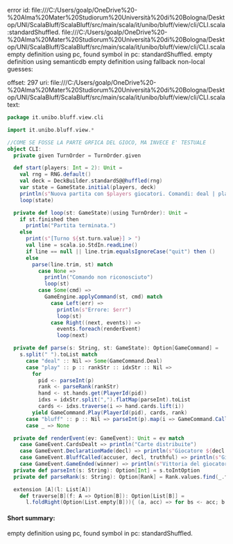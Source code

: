 error id: file:///C:/Users/goalp/OneDrive%20-%20Alma%20Mater%20Studiorum%20Università%20di%20Bologna/Desktop/UNI/ScalaBluff/ScalaBluff/src/main/scala/it/unibo/bluff/view/cli/CLI.scala:standardShuffled.
file:///C:/Users/goalp/OneDrive%20-%20Alma%20Mater%20Studiorum%20Università%20di%20Bologna/Desktop/UNI/ScalaBluff/ScalaBluff/src/main/scala/it/unibo/bluff/view/cli/CLI.scala
empty definition using pc, found symbol in pc: standardShuffled.
empty definition using semanticdb
empty definition using fallback
non-local guesses:

offset: 297
uri: file:///C:/Users/goalp/OneDrive%20-%20Alma%20Mater%20Studiorum%20Università%20di%20Bologna/Desktop/UNI/ScalaBluff/ScalaBluff/src/main/scala/it/unibo/bluff/view/cli/CLI.scala
text:
```scala
package it.unibo.bluff.view.cli

import it.unibo.bluff.view.*

//COME SE FOSSE LA PARTE GRFICA DEL GIOCO, MA INVECE E' TESTUALE
object CLI:
  private given TurnOrder = TurnOrder.given

  def start(players: Int = 2): Unit =
    val rng = RNG.default()
    val deck = DeckBuilder.standardS@@huffled(rng)
    var state = GameState.initial(players, deck)
    println(s"Nuova partita con $players giocatori. Comandi: deal | play <p> <Rank> <idx,idx,..> | bluff <p> | show <p> | hands | quit")
    loop(state)

  private def loop(st: GameState)(using TurnOrder): Unit =
    if st.finished then
      println("Partita terminata.")
    else
      print(s"[Turno ${st.turn.value}] > ")
      val line = scala.io.StdIn.readLine()
      if line == null || line.trim.equalsIgnoreCase("quit") then ()
      else
        parse(line.trim, st) match
          case None =>
            println("Comando non riconosciuto")
            loop(st)
          case Some(cmd) =>
            GameEngine.applyCommand(st, cmd) match
              case Left(err) =>
                println(s"Errore: $err")
                loop(st)
              case Right((next, events)) =>
                events.foreach(renderEvent)
                loop(next)

  private def parse(s: String, st: GameState): Option[GameCommand] =
    s.split(" ").toList match
      case "deal" :: Nil => Some(GameCommand.Deal)
      case "play" :: p :: rankStr :: idxStr :: Nil =>
        for
          pid <- parseInt(p)
          rank <- parseRank(rankStr)
          hand <- st.hands.get(PlayerId(pid))
          idxs = idxStr.split(",").flatMap(parseInt).toList
          cards <- idxs.traverse(i => hand.cards.lift(i))
        yield GameCommand.Play(PlayerId(pid), cards, rank)
      case "bluff" :: p :: Nil => parseInt(p).map(i => GameCommand.CallBluff(PlayerId(i)))
      case _ => None

  private def renderEvent(ev: GameEvent): Unit = ev match
    case GameEvent.CardsDealt => println("Carte distribuite")
    case GameEvent.DeclarationMade(decl) => println(s"Giocatore ${decl.player.value} dichiara ${decl.declared} e gioca ${decl.hiddenCards.size} carte")
    case GameEvent.BluffCalled(accuser, decl, truthful) => println(s"Giocatore ${accuser.value} chiama il bluff: dichiarazione ${if truthful then "vera" else "falsa"}")
    case GameEvent.GameEnded(winner) => println(s"Vittoria del giocatore ${winner.value}")
  private def parseInt(s: String): Option[Int] = s.toIntOption
  private def parseRank(s: String): Option[Rank] = Rank.values.find(_.toString.equalsIgnoreCase(s))

  extension [A](l: List[A])
    def traverse[B](f: A => Option[B]): Option[List[B]] =
      l.foldRight(Option(List.empty[B])){ (a, acc) => for bs <- acc; b <- f(a) yield b :: bs }

```


#### Short summary: 

empty definition using pc, found symbol in pc: standardShuffled.